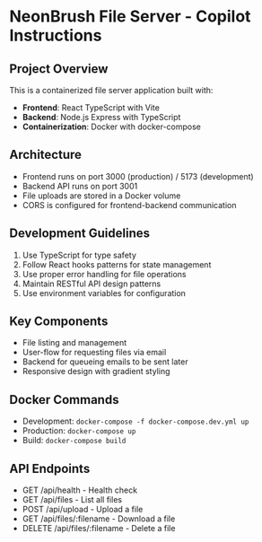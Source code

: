 <!-- Use this file to provide workspace-specific custom instructions to Copilot. For more details, visit https://code.visualstudio.com/docs/copilot/copilot-customization#_use-a-githubcopilotinstructionsmd-file -->

# NeonBrush File Server - Copilot Instructions

## Project Overview
This is a containerized file server application built with:
- **Frontend**: React TypeScript with Vite
- **Backend**: Node.js Express with TypeScript
- **Containerization**: Docker with docker-compose

## Architecture
- Frontend runs on port 3000 (production) / 5173 (development)
- Backend API runs on port 3001
- File uploads are stored in a Docker volume
- CORS is configured for frontend-backend communication

## Development Guidelines
1. Use TypeScript for type safety
2. Follow React hooks patterns for state management
3. Use proper error handling for file operations
4. Maintain RESTful API design patterns
5. Use environment variables for configuration

## Key Components
- File listing and management
- User-flow for requesting files via email
- Backend for queueing emails to be sent later
- Responsive design with gradient styling

## Docker Commands
- Development: `docker-compose -f docker-compose.dev.yml up`
- Production: `docker-compose up`
- Build: `docker-compose build`

## API Endpoints
- GET /api/health - Health check
- GET /api/files - List all files
- POST /api/upload - Upload a file
- GET /api/files/:filename - Download a file
- DELETE /api/files/:filename - Delete a file
